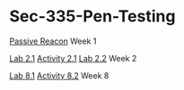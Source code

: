 # Sec-335-Pen-Testing

[Passive Reacon](https://github.com/DylanG33/Sec-335-Pen-Testing/blob/main/week1.md) Week 1

[Lab 2.1](https://github.com/DylanG33/Sec-335-Pen-Testing/blob/main/week2.md) [Activity 2.1](https://github.com/DylanG33/Sec-335-Pen-Testing/blob/main/lab2-2.md) [Lab 2.2](https://github.com/DylanG33/Sec-335-Pen-Testing/blob/main/nmap%20commands.md) Week 2

[Lab 8.1](https://github.com/DylanG33/Sec-335-Pen-Testing/blob/main/week2.md) [Activity 8.2](https://github.com/DylanG33/Sec-335-Pen-Testing/blob/main/lab2-2.md) Week 8
